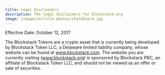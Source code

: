 ```yaml
---
title: Legal Disclaimers
description: The legal disclaimers for blockstack.org
image: /images/article-photos/chalkboard.jpg
---
```


Effective Date: October 12, 2017

The Blockstack Tokens are a crypto asset that is currently being developed by Blockstack Token LLC, a Delaware limited liability company, whose website can be found at www.blockstack.com. The website you are currently visiting (www.blockstack.org) is sponsored by Blockstack PBC, an affiliate of Blockstack Token LLC, and should not be viewed as an offer or sale of securities.
